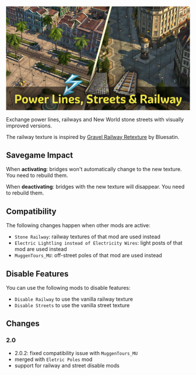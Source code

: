 ![](./banner.jpg)

Exchange power lines, railways and New World stone streets with visually improved versions.

The railway texture is inspired by [Gravel Railway Retexture](https://www.nexusmods.com/anno1800/mods/391) by Bluesatin.

## Savegame Impact

When **activating**: bridges won't automatically change to the new texture.
You need to rebuild them.

When **deactivating**: bridges with the new texture will disappear.
You need to rebuild them.

## Compatibility

The following changes happen when other mods are active:
- `Stone Railway`: railway textures of that mod are used instead
- `Electric Lightling instead of Electricity Wires`: light posts of that mod are used instead
- `MuggenTours_MU`: off-street poles of that mod are used instead

## Disable Features

You can use the following mods to disable features:
- `Disable Railway` to use the vanilla railway texture
- `Disable Streets` to use the vanilla street texture

## Changes

### 2.0

- 2.0.2: fixed compatibility issue with `MuggenTours_MU`
- merged with `Eletric Poles` mod
- support for railway and street disable mods

